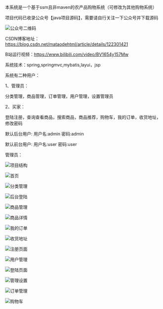本系统是一个基于ssm且非maven的农产品购物系统（可修改为其他购物系统）

项目代码已收录公众号【java项目源码】，需要请自行关注一下公众号并下载源码

![公众号二维码](./运行截图/wechat.png)

CSDN博客地址：https://blog.csdn.net/mataodehtml/article/details/122301421

B站运行视频：https://www.bilibili.com/video/BV1654y157Mw	


系统技术：spring,springmvc,mybatis,layui，jsp

系统有二种用户：

1、管理员：

分类管理，商品管理，订单管理，用户管理，设置管理员

2、买家：

登陆注册，查询查看商品，搜索商品，商品推荐，购物车，我的订单，收货地址，修改密码

默认后台用户: 用户名:admin 密码:admin

默认前台用户: 用户名:user 密码:user


管理员：

![项目结构](./运行截图/项目结构.png)

![首页](./运行截图/首页.png)

![分类管理](./运行截图/分类管理.png)

![后台登陆](./运行截图/后台登陆.png)

![商品管理](./运行截图/商品管理.png)

![商品详情](./运行截图/商品详情.png)

![我的订单](./运行截图/我的订单.png)

![收货地址](./运行截图/收货地址.png)

![注册页面](./运行截图/注册页面.png)

![用户管理](./运行截图/用户管理.png)

![登陆页面](./运行截图/登陆页面.png)

![管理设置](./运行截图/管理设置.png)

![订单管理](./运行截图/订单管理.png)

![购物车](./运行截图/购物车.png)

